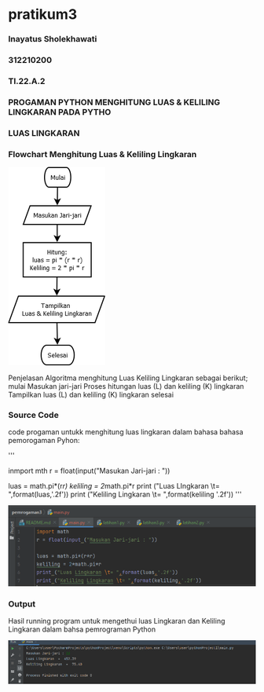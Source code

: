 # pratikum3 
### Inayatus Sholekhawati
### 312210200
### TI.22.A.2

### PROGAMAN PYTHON MENGHITUNG LUAS & KELILING LINGKARAN PADA PYTHO

### LUAS LINGKARAN

### Flowchart Menghitung Luas & Keliling Lingkaran
![gambar](foto/in3.png)

Penjelasan Algoritma menghitung Luas Keliling Lingkaran sebagai berikut;
mulai
Masukan jari-jari
Proses hitungan luas (L) dan keliling (K) lingkaran
Tampilkan luas (L) dan keliling (K) lingkaran
selesai

### Source Code
code progaman untukk menghitung luas lingkaran dalam bahasa bahasa pemorogaman Pyhon:

'''

inmport mth
r = float(input("Masukan Jari-jari : "))

luas = math.pi*(r*r)
keliling = 2*math.pi*r
print ("Luas LIngkaran \t= ",format(luas,'.2f'))
print ("Keliling Lingkaran \t= ",format(keliling '.2f'))
'''

![gambar2](foto/in2.png)


### Output 

Hasil running program untuk mengethui luas Lingkaran dan Keliling Lingkaran dalam bahsa pemrograman Python

![gambar3](foto/in1.png)
